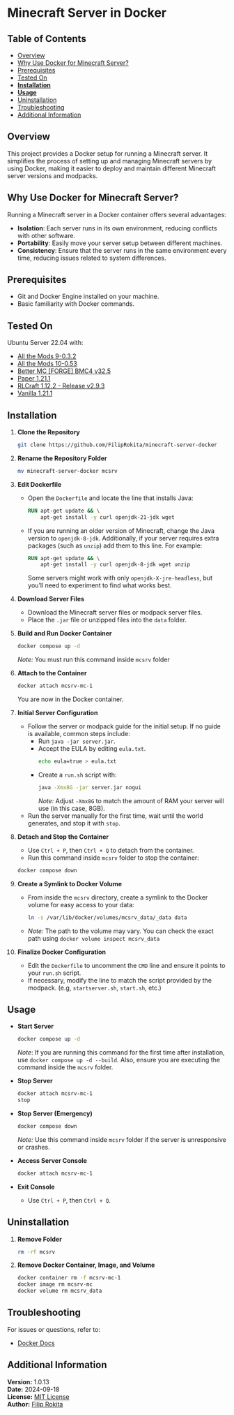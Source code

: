 # Minecraft Server in Docker

## Table of Contents
- [Overview](#overview)
- [Why Use Docker for Minecraft Server?](#why-use-docker-for-minecraft-server)
- [Prerequisites](#prerequisites)
- [Tested On](#tested-on)
- **[Installation](#installation)**
- **[Usage](#usage)**
- [Uninstallation](#uninstallation)
- [Troubleshooting](#troubleshooting)
- [Additional Information](#additional-information)

## Overview
This project provides a Docker setup for running a Minecraft server. It simplifies the process of setting up and managing Minecraft servers by using Docker, making it easier to deploy and maintain different Minecraft server versions and modpacks.

## Why Use Docker for Minecraft Server?
Running a Minecraft server in a Docker container offers several advantages:
- **Isolation**: Each server runs in its own environment, reducing conflicts with other software.
- **Portability**: Easily move your server setup between different machines.
- **Consistency**: Ensure that the server runs in the same environment every time, reducing issues related to system differences.

## Prerequisites
- Git and Docker Engine installed on your machine.
- Basic familiarity with Docker commands.

## Tested On
Ubuntu Server 22.04 with:
- [All the Mods 9-0.3.2](https://www.curseforge.com/minecraft/modpacks/all-the-mods-9)
- [All the Mods 10-0.53](https://www.curseforge.com/minecraft/modpacks/all-the-mods-10)
- [Better MC [FORGE] BMC4 v32.5](https://www.curseforge.com/minecraft/modpacks/better-mc-forge-bmc4)
- [Paper 1.21.1](https://papermc.io/)
- [RLCraft 1.12.2 - Release v2.9.3](https://www.curseforge.com/minecraft/modpacks/rlcraft)
- [Vanilla 1.21.1](https://www.minecraft.net/pl-pl/download/server)

## Installation

1. **Clone the Repository**
    ```bash
    git clone https://github.com/FilipRokita/minecraft-server-docker
    ```

2. **Rename the Repository Folder**
    ```bash
    mv minecraft-server-docker mcsrv
    ```

3. **Edit Dockerfile**
    - Open the `Dockerfile` and locate the line that installs Java:
        ```dockerfile
        RUN apt-get update && \
            apt-get install -y curl openjdk-21-jdk wget
        ```
    - If you are running an older version of Minecraft, change the Java version to `openjdk-8-jdk`. Additionally, if your server requires extra packages (such as `unzip`) add them to this line. For example:
        ```dockerfile
        RUN apt-get update && \
            apt-get install -y curl openjdk-8-jdk wget unzip
        ```
        Some servers might work with only `openjdk-X-jre-headless`, but you’ll need to experiment to find what works best.

4. **Download Server Files**
    - Download the Minecraft server files or modpack server files.
    - Place the `.jar` file or unzipped files into the `data` folder.

5. **Build and Run Docker Container**
    ```bash
    docker compose up -d
    ```
    *Note:* You must run this command inside `mcsrv` folder

6. **Attach to the Container**
    ```bash
    docker attach mcsrv-mc-1
    ```
    You are now in the Docker container.

7. **Initial Server Configuration**
    - Follow the server or modpack guide for the initial setup. If no guide is available, common steps include:
        - Run `java -jar server.jar`.
        - Accept the EULA by editing `eula.txt`.
            ```bash
            echo eula=true > eula.txt
            ```
        - Create a `run.sh` script with:
            ```bash
            java -Xmx8G -jar server.jar nogui
            ```
            *Note:* Adjust `-Xmx8G` to match the amount of RAM your server will use (in this case, 8GB).
    - Run the server manually for the first time, wait until the world generates, and stop it with `stop`.

8. **Detach and Stop the Container**
    - Use `Ctrl + P`, then `Ctrl + Q` to detach from the container.
    - Run this command inside `mcsrv` folder to stop the container:
    ```bash
    docker compose down
    ```

9. **Create a Symlink to Docker Volume**
   - From inside the `mcsrv` directory, create a symlink to the Docker volume for easy access to your data:
     ```bash
     ln -s /var/lib/docker/volumes/mcsrv_data/_data data
     ```
   - *Note:* The path to the volume may vary. You can check the exact path using `docker volume inspect mcsrv_data`

10. **Finalize Docker Configuration**
    - Edit the `Dockerfile` to uncomment the `CMD` line and ensure it points to your `run.sh` script.
    - If necessary, modify the line to match the script provided by the modpack. (e.g, `startserver.sh`, `start.sh`, etc.)

## Usage

- **Start Server**
    ```bash
    docker compose up -d
    ```
    *Note*: If you are running this command for the first time after installation, use `docker compose up -d --build`. Also, ensure you are executing the command inside the `mcsrv` folder.

- **Stop Server**
    ```bash
    docker attach mcsrv-mc-1
    stop
    ```

- **Stop Server (Emergency)**
    ```bash
    docker compose down
    ```
    *Note:* Use this command inside `mcsrv` folder if the server is unresponsive or crashes.

- **Access Server Console**
    ```bash
    docker attach mcsrv-mc-1
    ```

- **Exit Console**
    - Use `Ctrl + P`, then `Ctrl + Q`.

## Uninstallation

1. **Remove Folder**
    ```bash
    rm -rf mcsrv
    ```

2. **Remove Docker Container, Image, and Volume**
    ```bash
    docker container rm -f mcsrv-mc-1
    docker image rm mcsrv-mc
    docker volume rm mcsrv_data
    ```

## Troubleshooting
For issues or questions, refer to:
- [Docker Docs](https://docs.docker.com/)

## Additional Information

**Version:** 1.0.13  
**Date:** 2024-09-18  
**License:** [MIT License](LICENSE)  
**Author:** [Filip Rokita](https://www.filiprokita.com/)